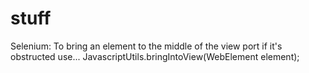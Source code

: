 # stuff

Selenium: To bring an element to the middle of the view port if it's obstructed use... JavascriptUtils.bringIntoView(WebElement element);
